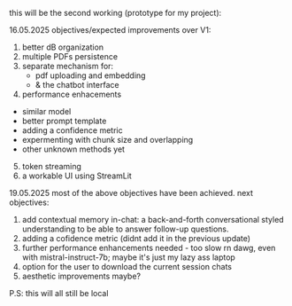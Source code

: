this will be the second working (prototype for my project):

16.05.2025
objectives/expected improvements over V1:

1. better dB organization
2. multiple PDFs persistence
3. separate mechanism for:
      - pdf uploading and embedding
      - & the chatbot interface
4. performance enhacements
  - similar model
  - better prompt template
  - adding a confidence metric 
  - expermenting with chunk size and overlapping
  - other unknown methods yet
5. token streaming
6. a workable UI using StreamLit

19.05.2025
most of the above objectives have been achieved. next objectives:
1. add contextual memory in-chat: a back-and-forth conversational styled understanding to be able to answer follow-up questions.
2. adding a cofidence metric (didnt add it in the previous update)
3. further performance enhancements needed - too slow rn dawg, even with mistral-instruct-7b; maybe it's just my lazy ass laptop
5. option for the user to download the current session chats
6. aesthetic improvements maybe?

P.S: this will all still be local
